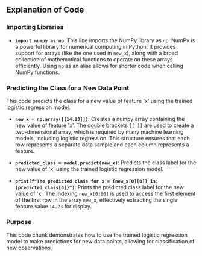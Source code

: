## Explanation of Code

### Importing Libraries

- **`import numpy as np`**: This line imports the NumPy library as `np`. NumPy is a powerful library for numerical computing in Python. It provides support for arrays (like the one used in `new_x`), along with a broad collection of mathematical functions to operate on these arrays efficiently. Using `np` as an alias allows for shorter code when calling NumPy functions.

### Predicting the Class for a New Data Point

This code predicts the class for a new value of feature 'x' using the trained logistic regression model.

- **`new_x = np.array([[14.23]])`**: Creates a numpy array containing the new value of feature 'x'. The double brackets `[[ ]]` are used to create a two-dimensional array, which is required by many machine learning models, including logistic regression. This structure ensures that each row represents a separate data sample and each column represents a feature.

- **`predicted_class = model.predict(new_x)`**: Predicts the class label for the new value of 'x' using the trained logistic regression model.

- **`print(f"The predicted class for x = {new_x[0][0]} is: {predicted_class[0]}")`**: Prints the predicted class label for the new value of 'x'. The indexing `new_x[0][0]` is used to access the first element of the first row in the array `new_x`, effectively extracting the single feature value `14.23` for display.

### Purpose

This code chunk demonstrates how to use the trained logistic regression model to make predictions for new data points, allowing for classification of new observations.
